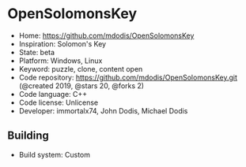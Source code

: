 # OpenSolomonsKey

- Home: https://github.com/mdodis/OpenSolomonsKey
- Inspiration: Solomon's Key
- State: beta
- Platform: Windows, Linux
- Keyword: puzzle, clone, content open
- Code repository: https://github.com/mdodis/OpenSolomonsKey.git (@created 2019, @stars 20, @forks 2)
- Code language: C++
- Code license: Unlicense
- Developer: immortalx74, John Dodis, Michael Dodis

## Building

- Build system: Custom

